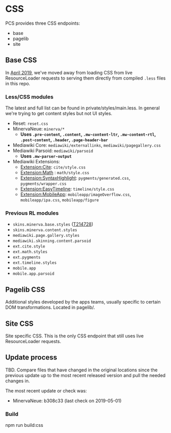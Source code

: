 # CSS

PCS provides three CSS endpoints:
* base
* pagelib
* site

## Base CSS
In [April 2019](https://gerrit.wikimedia.org/r/c/mediawiki/services/mobileapps/+/500962/4), we've
 moved away from loading CSS from live ResourceLoader requests to serving them directly from 
 compiled `.less` files in this repo.

### Less/CSS modules

The latest and full list can be found in private/styles/main.less.
In general we're trying to get content styles but not UI styles.

* Reset: `reset.css`
* MinervaNeue: `minerva/*`
  * **Uses `.pre-content`, `.content`, `.mw-content-ltr`, `.mw-content-rtl`, `.post-content`, 
  `.header`, `.page-header-bar`**
* Mediawiki Core: `mediawiki/externallinks`, `mediawiki/pagegallery.css`
* Mediawiki Parsoid: `mediawiki/parsoid`
  * **Uses `.mw-parser-output`** 
* Mediawiki Extensions:
  * [Extension:Cite](https://www.mediawiki.org/wiki/Extension:Cite): `cite/style.css`
  * [Extension:Math](https://www.mediawiki.org/wiki/Extension:Math) : `math/style.css`
  * [Extension:SyntaxHighlight](https://www.mediawiki.org/wiki/Extension:SyntaxHighlight): 
  `pygments/generated.css`, `pygments/wrapper.css`
  * [Extension:EasyTimeline](https://www.mediawiki.org/wiki/Extension:EasyTimeline): 
`timeline/style.css`
  * [Extension:MobileApp](https://www.mediawiki.org/wiki/Extension:MobileApp): `mobileapp/imageOverflow.css`, `mobileapp/ipa.css`, `mobileapp/figure`

### Previous RL modules
* `skins.minerva.base.styles` ([T214728](https://phabricator.wikimedia.org/T214728))
* `skins.minerva.content.styles`
* `mediawiki.page.gallery.styles`
* `mediawiki.skinning.content.parsoid`
* `ext.cite.style`
* `ext.math.styles`
* `ext.pygments`
* `ext.timeline.styles`
* `mobile.app`
* `mobile.app.parsoid`

## Pagelib CSS
Additional styles developed by the apps teams, usually specific to certain DOM transformations. Located in pagelib/.

## Site CSS
Site specific CSS. This is the only CSS endpoint that still uses live ResourceLoader requests.

## Update process

TBD. Compare files that have changed in the original locations since the previous update up to
the most recent released version and pull the needed changes in.

The most recent update or check was:
* MinervaNeue: b308c33 (last check on 2019-05-01)

### Build
npm run build:css